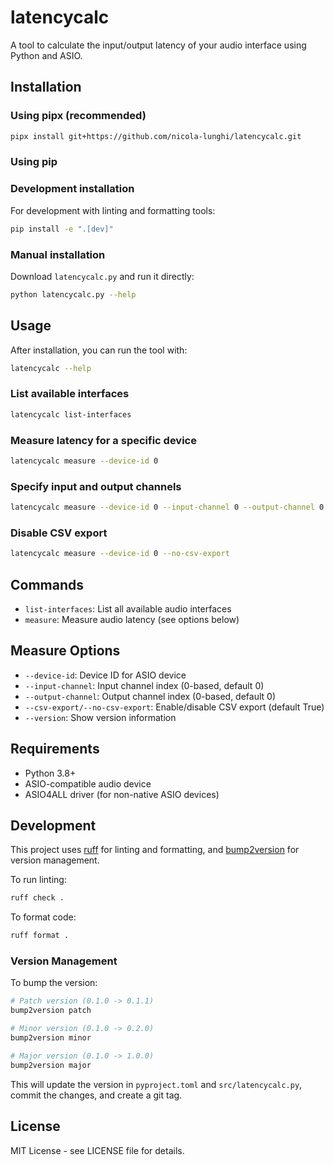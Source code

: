 # latencycalc

A tool to calculate the input/output latency of your audio interface using Python and ASIO.

## Installation

### Using pipx (recommended)

```bash
pipx install git+https://github.com/nicola-lunghi/latencycalc.git
```

### Using pip

### Development installation

For development with linting and formatting tools:

```bash
pip install -e ".[dev]"
```

### Manual installation

Download `latencycalc.py` and run it directly:

```bash
python latencycalc.py --help
```

## Usage

After installation, you can run the tool with:

```bash
latencycalc --help
```

### List available interfaces

```bash
latencycalc list-interfaces
```

### Measure latency for a specific device

```bash
latencycalc measure --device-id 0
```

### Specify input and output channels

```bash
latencycalc measure --device-id 0 --input-channel 0 --output-channel 0
```

### Disable CSV export

```bash
latencycalc measure --device-id 0 --no-csv-export
```

## Commands

- `list-interfaces`: List all available audio interfaces
- `measure`: Measure audio latency (see options below)

## Measure Options

- `--device-id`: Device ID for ASIO device
- `--input-channel`: Input channel index (0-based, default 0)
- `--output-channel`: Output channel index (0-based, default 0)
- `--csv-export/--no-csv-export`: Enable/disable CSV export (default True)
- `--version`: Show version information

## Requirements

- Python 3.8+
- ASIO-compatible audio device
- ASIO4ALL driver (for non-native ASIO devices)

## Development

This project uses [ruff](https://github.com/astral-sh/ruff) for linting and formatting, and [bump2version](https://github.com/c4urself/bump2version) for version management.

To run linting:

```bash
ruff check .
```

To format code:

```bash
ruff format .
```

### Version Management

To bump the version:

```bash
# Patch version (0.1.0 -> 0.1.1)
bump2version patch

# Minor version (0.1.0 -> 0.2.0)
bump2version minor

# Major version (0.1.0 -> 1.0.0)
bump2version major
```

This will update the version in `pyproject.toml` and `src/latencycalc.py`, commit the changes, and create a git tag.

## License

MIT License - see LICENSE file for details.
